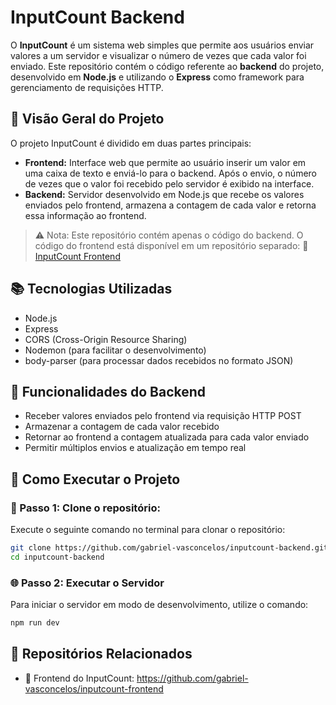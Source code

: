 # InputCount Backend

O **InputCount** é um sistema web simples que permite aos usuários enviar valores a um servidor e visualizar o número de vezes que cada valor foi enviado. Este repositório contém o código referente ao **backend** do projeto, desenvolvido em **Node.js** e utilizando o **Express** como framework para gerenciamento de requisições HTTP.

## 🧩 Visão Geral do Projeto
O projeto InputCount é dividido em duas partes principais:
- **Frontend:** Interface web que permite ao usuário inserir um valor em uma caixa de texto e enviá-lo para o backend. Após o envio, o número de vezes que o valor foi recebido pelo servidor é exibido na interface.
- **Backend:** Servidor desenvolvido em Node.js que recebe os valores enviados pelo frontend, armazena a contagem de cada valor e retorna essa informação ao frontend.

> ⚠️ Nota: Este repositório contém apenas o código do backend. O código do frontend está disponível em um repositório separado:
> 🔗 [InputCount Frontend](https://github.com/Gabriel-Vasconcelos/inputcount-frontend)

## 📚 Tecnologias Utilizadas
- Node.js
- Express
- CORS (Cross-Origin Resource Sharing)
- Nodemon (para facilitar o desenvolvimento)
- body-parser (para processar dados recebidos no formato JSON)

## 🚀 Funcionalidades do Backend
- Receber valores enviados pelo frontend via requisição HTTP POST
- Armazenar a contagem de cada valor recebido
- Retornar ao frontend a contagem atualizada para cada valor enviado
- Permitir múltiplos envios e atualização em tempo real

## 📂 Como Executar o Projeto
### 🔧 Passo 1: Clone o repositório:
Execute o seguinte comando no terminal para clonar o repositório:
```bash
git clone https://github.com/gabriel-vasconcelos/inputcount-backend.git
cd inputcount-backend
```

### 🌐 Passo 2: Executar o Servidor
Para iniciar o servidor em modo de desenvolvimento, utilize o comando:
```bash
npm run dev
```

## 🔗 Repositórios Relacionados
- 🔄 Frontend do InputCount: https://github.com/gabriel-vasconcelos/inputcount-frontend
